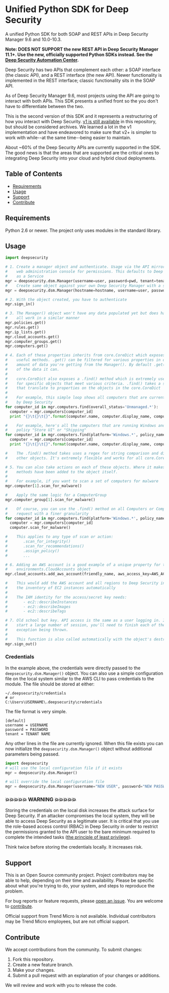 # Unified Python SDK for Deep Security

A unified Python SDK for both SOAP and REST APIs in Deep Security Manager 9.6 and 10.0-10.3. 

**Note: DOES NOT SUPPORT the new REST API in Deep Security Manager 11.1+. Use the new, officially 
supported Python SDKs instead. See the [Deep Security Automation Center](https://automation.deepsecurity.trendmicro.com/).**

Deep Security has two APIs that complement each other: a SOAP interface (the classic API), and a REST interface 
(the new API). Newer functionality is implemented in the REST interface; classic functionality sits in the SOAP API.

As of Deep Security Manager 9.6, most projects using the API are going to interact with both APIs. This SDK presents a 
unified front so the you don't have to differentiate between the two.

This is the second version of this SDK and it represents a restructuring of how you interact with 
Deep Security. [v1 is still available](https://github.com/deep-security/deep-security-py/tree/v1.0) 
in this repository, but should be considered archives. We learned a lot in the v1 implementation and have endeavored 
to make sure that v2+ is simpler to work with while--at the same time--being easier to maintain.

About ~60% of the Deep Security APIs are currently supported in the SDK. The good news is that the areas 
that are supported are the critical ones to integrating Deep Security into your cloud and hybrid cloud deployments.


## Table of Contents

* [Requirements](#requirements)
* [Usage](#usage)
* [Support](#support)
* [Contribute](#contribute)


## Requirements

Python 2.6 or newer. The project only uses modules in the standard library.

## Usage

```python
import deepsecurity

# 1. Create a manager object and authenticate. Usage via the API mirrors the
#    web administration console for permissions. This defaults to Deep Security
#    as a Service
mgr = deepsecurity.dsm.Manager(username=user, password=pwd, tenant=tenant_name)
#    Create same object against your own Deep Security Manager with a self-signed SSL certificate
mgr = deepsecurity.dsm.Manager(hostname=hostname, username=user, password=pwd, ignore_ssl_validation=True)

# 2. With the object created, you have to authenticate 
mgr.sign_in()

# 3. The Manager() object won't have any data populated yet but does have a number of properties
#    all work in a similar manner
mgr.policies.get()
mgr.rules.get()
mgr.ip_lists.get()
mgr.cloud_accounts.get()
mgr.computer_groups.get()
mgr.computers.get()

# 4. Each of these properties inherits from core.CoreDict which exposes the .get() and other
#    useful methods. .get() can be filtered for various properties in order to reduce the 
#    amount of data you're getting from the Manager(). By default .get() will get all
#    of the data it can. 
#
#    core.CoreDict also exposes a .find() method which is extremely useful for searching
#    for specific objects that meet various criteria. .find() takes a set of keyword arguments
#    that translate to properties on the objects in the core.CoreDict
#
#    For example, this simple loop shows all computers that are currently 'Unmanaged' by 
#    by Deep Security
for computer_id in mgr.computers.find(overall_status='Unmanaged.*'):
  computer = mgr.computers[computer_id]
  print "{}\t{}\t{}".format(computer.name, computer.display_name, computer.overall_status)

#    For example, here's all the computers that are running Windows and have the security
#    policy "Store UI" or "Shipping"
for computer_id in mgr.computers.find(platform='Windows.*', policy_name=['Store UI', 'Shipping']):
  computer = mgr.computers[computer_id]
  print "{}\t{}\t{}".format(computer.name, computer.display_name, computer.overall_status)

#    The .find() method takes uses a regex for string comparison and direct comparison for 
#    other objects. It's extremely flexible and works for all core.CoreDict objects

# 5. You can also take actions on each of these objects. Where it makes sense, the relevant API
#    methods have been added to the object itself.
#
#    For example, if you want to scan a set of computers for malware
mgr.computer[1].scan_for_malware()

#    Apply the same logic for a ComputerGroup
mgr.computer_group[1].scan_for_malware()

#    Of course, you can use the .find() method on all Computers or ComputerGroups to filter the
#    request with a finer granularity
for computer_id in mgr.computers.find(platform='Windows.*', policy_name=['Store UI', 'Shipping']):
  computer = mgr.computers[computer_id]
  computer.scan_for_malware()

#    This applies to any type of scan or action:
#       .scan_for_integrity()
#       .scan_for_recommendations()
#       .assign_policy()
#       ...

# 6. Adding an AWS account is a good example of a unique property for the 
#    environments.CloudAccounts object
mgr.cloud_accounts.add_aws_account(friendly_name, aws_access_key=AWS_ACCESS_KEY, aws_secret_key=AWS_SECRET_KEY)

#    This would add the AWS account and all regions to Deep Security in order to sync 
#    the inventory of EC2 instances automatically
#
#    The IAM identity for the access/secret key needs:
#       - ec2::describeInstances
#       - ec2::describeImages
#       - ec2::describeTags

# 7. Old school but key. API access is the same as a user logging in. If you are going to
#    start a large number of session, you'll need to finish each of them to avoid
#    exception being thrown.
#
#    This function is also called automatically with the object's destructor
mgr.sign_out()
```

### Credentials

In the example above, the credentials were directly passed to the `deepsecurity.dsm.Manager()` 
object. You can also use a simple configuration file on the local system similar to the AWS 
CLI to pass credentials to the module. The file should be stored at either:

```
~/.deepsecurity/credentials
# or
C:\Users\USERNAME\.deepsecurity\credentials
```

The file format is very simple.

```
[default]
username = USERNAME
password = PASSWORD
tenant = TENANT NAME
```

Any other lines in the file are currently ignored. When this file exists you can now 
initialize the `deepsecurity.dsm.Manager()` object without additional parameters being passed.

```python
import deepsecurity
# will use the local configuration file if it exists
mgr = deepsecurity.dsm.Manager()

# will override the local configuration file
mgr = deepsecurity.dsm.Manager(username="NEW USER", password="NEW PASSWORD", tenant="ANOTHER TENANT")
```

### 💥💥💥💥💥 WARNING 💥💥💥💥💥

Storing the credentials on the local disk increases the attack surface for Deep Security. If 
an attacker compromises the local system, they will be able to access Deep Security 
as a legitimate user. It is critical that you use the role-based access control (RBAC) in 
Deep Security in order to restrict the permissions granted to the API user to the bare 
minimum required to complete the intended tasks ([the principle of least privilege](https://en.wikipedia.org/wiki/Principle_of_least_privilege)).

Think twice before storing the credentials locally. It increases risk.

## Support

This is an Open Source community project. Project contributors may be able to help, 
depending on their time and availability. Please be specific about what you're 
trying to do, your system, and steps to reproduce the problem.

For bug reports or feature requests, please 
[open an issue](../issues). 
You are welcome to [contribute](#contribute).

Official support from Trend Micro is not available. Individual contributors may be 
Trend Micro employees, but are not official support.

## Contribute

We accept contributions from the community. To submit changes:

1. Fork this repository.
1. Create a new feature branch.
1. Make your changes.
1. Submit a pull request with an explanation of your changes or additions.

We will review and work with you to release the code.
